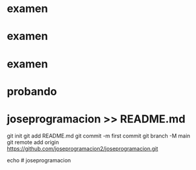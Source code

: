 # examen
# examen
# examen
# probando
# joseprogramacion >> README.md
git init
git add README.md
git commit -m first commit
git branch -M main
git remote add origin https://github.com/joseprogramacion2/joseprogramacion.git

echo # joseprogramacion
